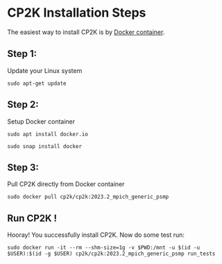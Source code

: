 # CP2K Installation Steps
The easiest way to install CP2K is by [Docker container](https://en.wikipedia.org/wiki/Docker_(software)).

## Step 1:
Update your Linux system
```shell
sudo apt-get update
```

## Step 2:
Setup Docker container
```shell
sudo apt install docker.io
```
```shell
sudo snap install docker
```

## Step 3:
Pull CP2K directly from Docker container
```shell
sudo docker pull cp2k/cp2k:2023.2_mpich_generic_psmp
```

## Run CP2K !
Hooray! You successfully install CP2K. Now do some test run:
```shell
sudo docker run -it --rm --shm-size=1g -v $PWD:/mnt -u $(id -u $USER):$(id -g $USER) cp2k/cp2k:2023.2_mpich_generic_psmp run_tests
```


